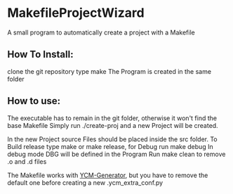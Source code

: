 # MakefileProjectWizard
A small program to automatically create a project with a Makefile

## How To Install:
clone the git repository
type make
The Program is created in the same folder

## How to use:
The executable has to remain in the git folder, otherwise it won't find the base Makefile
Simply run ./create-proj <Name> <Folder> and a new Project will be created.

In the new Project source Files should be placed inside the src folder.
To Build release type make or make release, for Debug run make debug
In debug mode DBG will be defined in the Program
Run make clean to remove .o and .d files

The Makefile works with [YCM-Generator](https://github.com/rdnetto/YCM-Generator), but you have to remove the default one before creating a new .ycm_extra_conf.py
